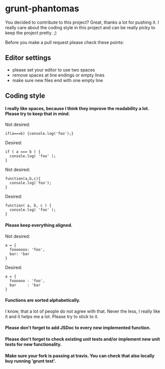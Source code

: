 # grunt-phantomas

You decided to contribute to this project? Great, thanks a lot for pushing it.
I really care about the coding style in this project and can be really picky to keep the project pretty. ;)

Before you make a pull request please check these points:

## Editor settings
- please set your editor to use two spaces
- remove spaces at line endings or empty lines
- make sure new files end with one empty line

## Coding style

#### I really like spaces, because I think they improve the readability a lot. Please try to keep that in mind.

Not desired:

```
if(a===b) {console.log('foo');}
```

Desired:

```
if ( a === b ) {
  console.log( 'foo' );
}
```

Not desired:

```
function(a,b,c){
  console.log('foo');
}
```

Desired:

```
function( a, b, c ) {
  console.log( 'foo' );
}
```

#### Please keep everything aligned.

Not desired:

```
a = {
  fooooooo: 'foo',
  bar: 'bar
}
```

Desired:

```
a = {
  foooooo : 'foo',
  bar     : 'bar
}
```

#### Functions are sorted alphabetically.

I know, that a lot of people do not agree with that. Never the less, I really like it and it helps me a lot. Please try to stick to it.


#### Please don't forget to add JSDoc to every new implemented function.

#### Please don't forget to check existing unit tests and/or implement new unit tests for new functionality.

#### Make sure your fork is passing at travis. You can check that also locally buy running 'grunt test'.